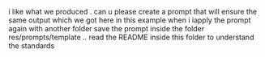 i like what  we produced  . can u please create a prompt that will ensure the same output which we got here in this example when i iapply the prompt again with another folder save the prompt inside the folder res/prompts/template .. read the README inside this folder to understand the standards 